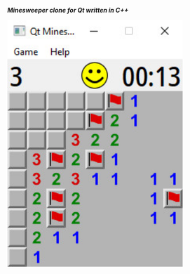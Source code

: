 ***Minesweeper clone for Qt written in C++***


<img src="https://github.com/q-g-j/qminesweeper/raw/master/images/screenshot.jpg" width="400">
